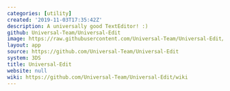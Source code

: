 ```yaml
---
categories: [utility]
created: '2019-11-03T17:35:42Z'
description: A universally good TextEditor! :)
github: Universal-Team/Universal-Edit
image: https://raw.githubusercontent.com/Universal-Team/Universal-Edit/master/3DS/app/banner.png
layout: app
source: https://github.com/Universal-Team/Universal-Edit
system: 3DS
title: Universal-Edit
website: null
wiki: https://github.com/Universal-Team/Universal-Edit/wiki
---
```

